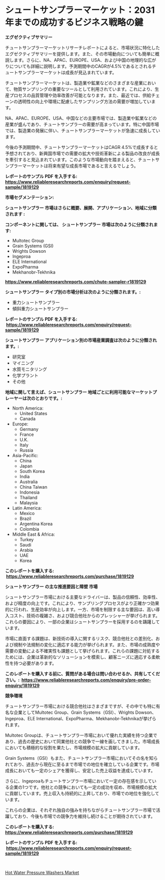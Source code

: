 <p><h1>シュートサンプラーマーケット：2031年までの成功するビジネス戦略の鍵</h1></p><p><strong>エグゼクティブサマリー</strong></p>
<p><p>チュートサンプラーマーケットリサーチレポートによると、市場状況に特化したエグゼクティブサマリーを提供します。また、その市場動向についても簡単に概説します。さらに、NA、APAC、EUROPE、USA、および中国の地理的な広がりについても詳細に説明します。予測期間中のCAGRが4.5%であるとされるチュートサンプラーマーケットは成長が見込まれています。</p><p>チュートサンプラーマーケットは、製造業や鉱業などのさまざまな産業において、物質サンプリングの重要なツールとして利用されています。これにより、生産プロセスの品質管理や効率改善が可能となります。また、最近では、供給チェーンの透明性の向上や環境に配慮したサンプリング方法の需要が増加しています。</p><p>NA、APAC、EUROPE、USA、中国などの主要市場では、製造業や鉱業などの産業が盛んであり、チュートサンプラーの需要が高まっています。特に中国市場では、製造業の発展に伴い、チュートサンプラーマーケットが急速に成長しています。</p><p>今後の予測期間中、チュートサンプラーマーケットはCAGR 4.5%で成長すると予想されており、新興国市場での需要の拡大や技術革新による製品の改良が成長を牽引すると見込まれています。このような市場動向を踏まえると、チュートサンプラーマーケットは将来有望な成長市場であると言えるでしょう。</p></p>
<p><strong>レポートのサンプル PDF を入手する: <a href="https://www.reliableresearchreports.com/enquiry/request-sample/1819129">https://www.reliableresearchreports.com/enquiry/request-sample/1819129</a></strong></p>
<p><strong>市場セグメンテーション:</strong></p>
<p><strong> シュートサンプラー 市場はさらに概要、展開、アプリケーション、地域に分類されます :</strong></p>
<p><strong>コンポーネントに関しては、 シュートサンプラー 市場は次のように分類されます: &nbsp;</strong></p>
<p><ul><li>Multotec Group</li><li>Grain Systems (GSI)</li><li>Wrights Dowson</li><li>Ingeproa</li><li>ELE International</li><li>ExpoPharma</li><li>Mekhanobr-Tekhnika</li></ul></p>
<p><strong><a href="https://www.reliableresearchreports.com/chute-sampler-r1819129">https://www.reliableresearchreports.com/chute-sampler-r1819129</a></strong></p>
<p><strong> シュートサンプラー タイプ別の市場分析は次のように分類されます。:</strong></p>
<p><ul><li>重力シュートサンプラー</li><li>傾斜重力シュートサンプラー</li></ul></p>
<p><strong>レポートのサンプル PDF を入手する: &nbsp;<a href="https://www.reliableresearchreports.com/enquiry/request-sample/1819129">https://www.reliableresearchreports.com/enquiry/request-sample/1819129</a></strong></p>
<p><strong> シュートサンプラー アプリケーション別の市場産業調査は次のように分類されます。:</strong></p>
<p><ul><li>研究室</li><li>マイニング</li><li>水質モニタリング</li><li>化学プラント</li><li>その他</li></ul></p>
<p><strong>地域に関して言えば、シュートサンプラー 地域ごとに利用可能なマーケットプレーヤーは次のとおりです。:</strong></p>
<p><ul>
    <li>
        North America:
        <ul>
            <li>United States</li>
            <li>Canada</li>
        </ul>
    </li>
    <li>
        Europe:
        <ul>
            <li>Germany</li>
            <li>France</li>
            <li>U.K.</li>
            <li>Italy</li>
            <li>Russia</li>
        </ul>
    </li>
    <li>
        Asia-Pacific:
        <ul>
            <li>China</li>
            <li>Japan</li>
            <li>South Korea</li>
            <li>India</li>
            <li>Australia</li>
            <li>China Taiwan</li>
            <li>Indonesia</li>
            <li>Thailand</li>
            <li>Malaysia</li>
        </ul>
    </li>
    <li>
        Latin America:
        <ul>
            <li>Mexico</li>
            <li>Brazil</li>
            <li>Argentina Korea</li>
            <li>Colombia</li>
        </ul>
    </li>
    <li>
        Middle East & Africa:
        <ul>
            <li>Turkey</li>
            <li>Saudi</li>
            <li>Arabia</li>
            <li>UAE</li>
            <li>Korea</li>
        </ul>
    </li>
    </ul></p>
<p><strong>このレポートを購入する: &nbsp;<a href="https://www.reliableresearchreports.com/purchase/1819129">https://www.reliableresearchreports.com/purchase/1819129</a></strong></p>
<p><strong>シュートサンプラー の主な推進要因と障壁 市場</strong></p>
<p><p>シュートサンプラー市場における主要なドライバーは、製品の信頼性、効率性、および精度の向上です。これにより、サンプリングプロセスがより正確かつ効果的に行われ、生産効率が向上します。一方、市場を制限する主な要因は、高い導入コスト、技術の複雑さ、および競合他社からのプレッシャーが挙げられます。これらの要因により、一部の企業はシュートサンプラーを採用するのを躊躇しています。</p><p>市場に直面する課題は、新技術の導入に関するリスク、競合他社との差別化、および規制や法規制の変化に適応する能力が挙げられます。また、市場の成熟度や需要の変動による不確実性も課題として挙げられます。これらの課題に対処するためには、企業は革新的なソリューションを模索し、顧客ニーズに適応する柔軟性を持つ必要があります。</p></p>
<p><strong>このレポートを購入する前に、質問がある場合は問い合わせるか、共有してください。:&nbsp; <a href="https://www.reliableresearchreports.com/enquiry/pre-order-enquiry/1819129">https://www.reliableresearchreports.com/enquiry/pre-order-enquiry/1819129</a></strong></p>
<p><strong>競争環境</strong></p>
<p><p>チュートサンプラー市場における競合他社はさまざまですが、その中でも特に有名な企業としてMultotec Group、Grain Systems（GSI）、Wrights Dowson、Ingeproa、ELE International、ExpoPharma、Mekhanobr-Tekhnikaが挙げられます。</p><p>Multotec Groupは、チュートサンプラー市場において優れた実績を持つ企業であり、過去の歴史において同業他社との競争で一線を画してきました。市場成長においても積極的な役割を果たし、市場規模の拡大に貢献しています。</p><p>Grain Systems（GSI）もまた、チュートサンプラー市場においてその名を知られており、過去から現在に至るまで市場での地位を確立している企業です。市場成長においても一定のシェアを獲得し、安定した売上収益を達成しています。</p><p>さらに、Ingeproaもチュートサンプラー市場において一定の存在感を示している企業の1つです。他社との競争においても一定の成功を収め、市場規模の拡大に貢献しています。売上収入も持続的に上昇しており、市場での地位を強化しています。</p><p>これらの企業は、それぞれ独自の強みを持ちながらチュートサンプラー市場で活躍しており、今後も市場での競争力を維持し続けることが期待されています。</p></p>
<p><strong>このレポートを購入する: &nbsp; <a href="https://www.reliableresearchreports.com/purchase/1819129">https://www.reliableresearchreports.com/purchase/1819129</a></strong></p>
<p><strong>レポートのサンプル PDF を入手する: &nbsp;<a href="https://www.reliableresearchreports.com/enquiry/request-sample/1819129">https://www.reliableresearchreports.com/enquiry/request-sample/1819129</a></strong><strong></strong></p>
<p>&nbsp;</p>
<p><p><a href="https://github.com/santosh758595/Market-Research-Report-List-4/blob/main/hot-water-pressure-washers-market.md">Hot Water Pressure Washers Market</a></p></p>